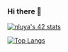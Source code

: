 ### Hi there 👋
[![nluya's 42 stats](https://badge42.vercel.app/api/v2/cl3eqcalr000609muhol6ik8s/stats?cursusId=21&coalitionId=104)](https://github.com/JaeSeoKim/badge42)



[![Top Langs](https://github-readme-stats.vercel.app/api/top-langs/?username=Elmashack&layout=compact)](https://github.com/anuraghazra/github-readme-stats)
<!--
**Elmashack/Elmashack** is a ✨ _special_ ✨ repository because its `README.md` (this file) appears on your GitHub profile.

Here are some ideas to get you started:

- 🔭 I’m currently working on ...
- 🌱 I’m currently learning ...
- 👯 I’m looking to collaborate on ...
- 🤔 I’m looking for help with ...
- 💬 Ask me about ...
- 📫 How to reach me: ...
- 😄 Pronouns: ...
- ⚡ Fun fact: ...
-->
